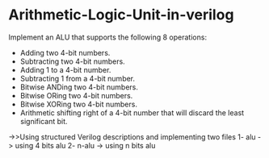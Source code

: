 # Arithmetic-Logic-Unit-in-verilog
Implement an ALU that supports the following 8 operations:
* Adding two 4-bit numbers.
* Subtracting two 4-bit numbers.
* Adding 1 to a 4-bit number.
* Subtracting 1 from a 4-bit number.
* Bitwise ANDing two 4-bit numbers.
* Bitwise ORing two 4-bit numbers.
* Bitwise XORing two 4-bit numbers.
* Arithmetic shifting right of a 4-bit number that will discard the least significant bit.


->>Using structured Verilog descriptions 
and implementing two files 
1- alu -> using 4 bits alu
2- n-alu -> using n bits alu

